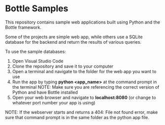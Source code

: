 # Bottle Samples
This repository contains sample web applications built using Python and the Bottle framework.

Some of the projects are simple web app, while others use a SQLite database for the backend and return the results of various queries.

To use the sample databases:

1. Open Visual Studio Code
2. Clone the repository and save it to your computer
3. Open a terminal and navigate to the folder for the web app you want to use
4. Run the app by typing __python <app_name>__ at the command prompt in the terminal
   NOTE: Make sure you are referencing the correct version of Python and have Bottle installed
5. Open your web browser and navigate to __localhost:8080__ (or change to whatever port number your app is using)

NOTE: If the webserver starts and returns a 404: File not found error, make sure that command prompt is in the same folder as the python app file.
